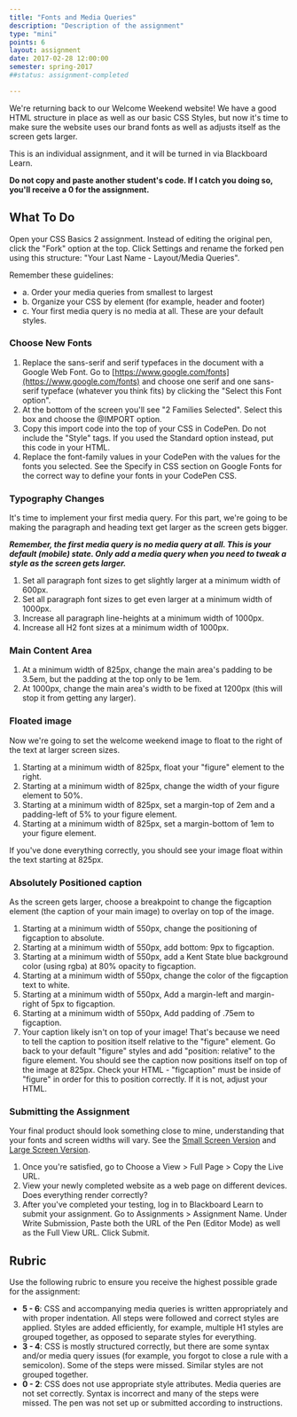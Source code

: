 ```yaml
---
title: "Fonts and Media Queries"
description: "Description of the assignment"
type: "mini"
points: 6
layout: assignment
date: 2017-02-28 12:00:00
semester: spring-2017
##status: assignment-completed

---
```


We're returning back to our Welcome Weekend website!  We have a good HTML structure in place as well as our basic CSS Styles, but now it's time to make sure the website uses our brand fonts as well as adjusts itself as the screen gets larger.

This is an individual assignment, and it will be turned in via Blackboard Learn.  

**Do not copy and paste another student's code.  If I catch you doing so, you'll receive a 0 for the assignment.**

## What To Do

Open your CSS Basics 2 assignment.  Instead of editing the original pen, click the "Fork" option at the top.  Click Settings and rename the forked pen using this structure: "Your Last Name - Layout/Media Queries".

Remember these guidelines:  

* a. Order your media queries from smallest to largest  
* b. Organize your CSS by element (for example, header and footer)
* c. Your first media query is no media at all.  These are your default styles.

### Choose New Fonts

1. Replace the sans-serif and serif typefaces in the document with a Google Web Font.  Go to [https://www.google.com/fonts](https://www.google.com/fonts) and choose one serif and one sans-serif typeface (whatever you think fits) by clicking the "Select this Font option".
2. At the bottom of the screen you'll see "2 Families Selected".  Select this box and choose the @IMPORT option.
3. Copy this import code into the top of your CSS in CodePen.  Do not include the "Style" tags.  If you used the Standard option instead, put this code in your HTML.
4. Replace the font-family values in your CodePen with the values for the fonts you selected.  See the Specify in CSS section on Google Fonts for the correct way to define your fonts in your CodePen CSS.

### Typography Changes

It's time to implement your first media query.  For this part, we're going to be making the paragraph and heading text get larger as the screen gets bigger.  

***Remember, the first media query is no media query at all.  This is your default (mobile) state.  Only add a media query when you need to tweak a style as the screen gets larger.***

1.  Set all paragraph font sizes to get slightly larger at a minimum width of 600px.
2.  Set all paragraph font sizes to get even larger at a minimum width of 1000px.  
3.  Increase all paragraph line-heights at a minimum width of 1000px.
4.  Increase all H2 font sizes at a minimum width of 1000px.

### Main Content Area

1.  At a minimum width of 825px, change the main area's padding to be 3.5em, but the padding at the top only to be 1em.
2. At 1000px, change the main area's width to be fixed at 1200px (this will stop it from getting any larger).


### Floated image

Now we're going to set the welcome weekend image to float to the right of the text at larger screen sizes.

1. Starting at a minimum width of 825px, float your "figure" element to the right.  
2. Starting at a minimum width of 825px, change the width of your figure element to 50%.
3. Starting at a minimum width of 825px, set a margin-top of 2em and a padding-left of 5% to your figure element.  
4. Starting at a minimum width of 825px, set a margin-bottom of 1em to your figure element.

If you've done everything correctly, you should see your image float within the text starting at 825px.


### Absolutely Positioned caption

As the screen gets larger, choose a breakpoint to change the figcaption element (the caption of your main image) to overlay on top of the image.  

1.  Starting at a minimum width of 550px, change the positioning of figcaption to absolute.
2.  Starting at a minimum width of 550px, add bottom: 9px to figcaption.
3.  Starting at a minimum width of 550px, add a Kent State blue background color (using rgba) at 80% opacity to figcaption.  
4.  Starting at a minimum width of 550px, change the color of the figcaption text to white.  
5.  Starting at a minimum width of 550px, Add a margin-left and margin-right of 5px to figcaption.  
6.  Starting at a minimum width of 550px, Add padding of .75em to figcaption.  
7.  Your caption likely isn't on top of your image!  That's because we need to tell the caption to position itself relative to the "figure" element.  Go back to your default "figure" styles and add "position: relative" to the figure element.  You should see the caption now positions itself on top of the image at 825px.  Check your HTML - "figcaption" must be inside of "figure" in order for this to position correctly.  If it is not, adjust your HTML.


### Submitting the Assignment

Your final product should look something close to mine, understanding that your fonts and screen widths will vary.  See the [Small Screen Version](/img/fonts-small.png) and [Large Screen Version](/img/fonts-large.png).

1. Once you're satisfied, go to Choose a View > Full Page > Copy the Live URL.
2. View your newly completed website as a web page on different devices.  Does everything render correctly?
3. After you've completed your testing, log in to Blackboard Learn to submit your assignment.  Go to Assignments > Assignment Name.  Under Write Submission, Paste both the URL of the Pen (Editor Mode) as well as the Full View  URL.  Click Submit.

## Rubric

Use the following rubric to ensure you receive the highest possible grade for the assignment:

* **5 - 6**: CSS and accompanying media queries is written appropriately and with proper indentation.  All steps were followed and correct styles are applied.  Styles are added efficiently, for example, multiple H1 styles are grouped together, as opposed to separate styles for everything.  
* **3 - 4**: CSS is mostly structured correctly, but there are some syntax and/or media query issues (for example, you forgot to close a rule with a semicolon).  Some of the steps were missed.  Similar styles are not grouped together.
* **0 - 2**: CSS does not use appropriate style attributes.  Media queries are not set correctly.  Syntax is incorrect and many of the steps were missed. The pen was not set up or submitted according to instructions.
